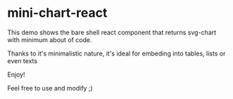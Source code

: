 # mini-chart-react

This demo shows the bare shell react component that returns svg-chart with minimum about of code.

Thanks to it's minimalistic nature, it's ideal for embeding into tables, lists or even texts

Enjoy!

Feel free to use and modify ;)
